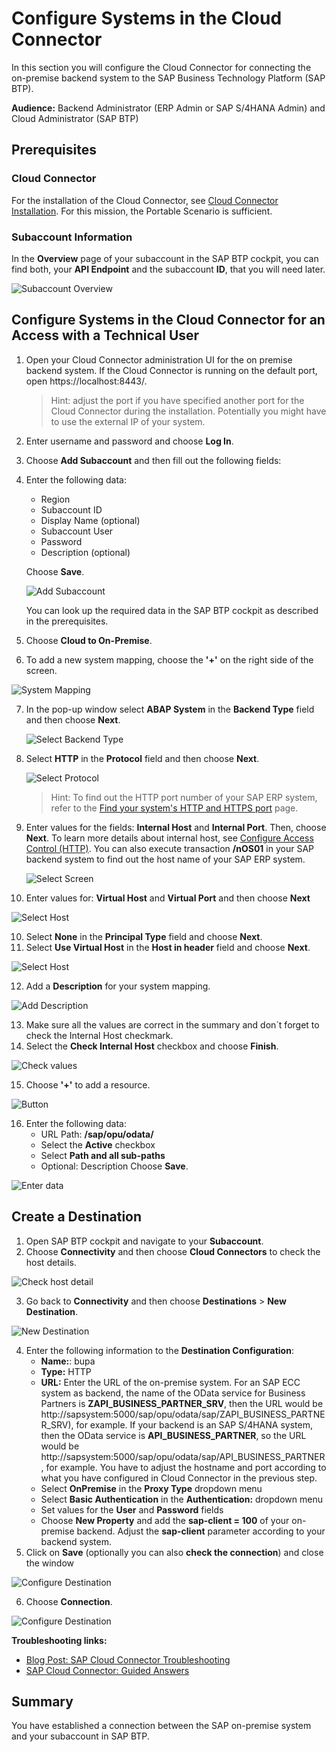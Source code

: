 # Configure Systems in the Cloud Connector

In this section you will configure the Cloud Connector for connecting the on-premise backend system to the SAP Business Technology Platform (SAP BTP).

**Audience:** Backend Administrator (ERP Admin or SAP S/4HANA Admin) and Cloud Administrator (SAP BTP)
## Prerequisites

### Cloud Connector
For the installation of the Cloud Connector, see  [Cloud Connector Installation](https://help.sap.com/viewer/cca91383641e40ffbe03bdc78f00f681/Cloud/en-US/57ae3d62f63440f7952e57bfcef948d3.html). For this mission, the Portable Scenario is sufficient.


### Subaccount Information

In the **Overview** page of your subaccount in the SAP BTP cockpit, you can find both, your **API Endpoint** and the subaccount **ID**, that you will need later.

  ![Subaccount Overview](./images/scc-01.png)


## Configure Systems in the Cloud Connector for an Access with a Technical User

1.	Open your Cloud Connector administration UI for the on premise backend system. If the Cloud Connector is running on the default port, open https://localhost:8443/.

    >Hint: adjust the port if you have specified another port for the Cloud Connector during the installation. Potentially you might have to use the external IP of your system.

2. Enter username and password and choose **Log In**.

3.	Choose **Add Subaccount** and then fill out the following fields:
4.	Enter the following data:
    - Region
    - Subaccount ID
    - Display Name (optional)
    - Subaccount User
    - Password
    - Description (optional)
    
    Choose **Save**.

    ![Add Subaccount](./images/scc-02.png)

    You can look up the required data in the SAP BTP cockpit as described in the prerequisites.

5.	Choose **Cloud to On-Premise**.
6.	To add a new system mapping, choose the **'+'** on the right side of the screen.

   ![System Mapping](./images/scc-04.png)

7. In the pop-up window select **ABAP System** in the **Backend Type** field and then choose **Next**.

   ![Select Backend Type](./images/cloud-connector-3.png)


8. Select **HTTP** in the **Protocol** field and then choose **Next**.

   ![Select Protocol](./images/cloud-connector-4.png)

   >Hint: To find out the HTTP port number of your SAP ERP system, refer to the [Find your system's HTTP and HTTPS port](../ecc-setup/README.md#check-your-http-and-https-ports-in-smicm) page.
   
9. Enter values for the fields: **Internal Host** and **Internal Port**. Then, choose **Next**. 
   To learn more details about internal host, see [Configure Access Control (HTTP)](https://help.sap.com/viewer/cca91383641e40ffbe03bdc78f00f681/Cloud/en-US/e7d4927dbb571014af7ef6ebd6cc3511.html). You can also execute transaction **/nOS01** in your SAP backend system to find out the host name of your SAP ERP system.

   ![Select Screen](./images/scc-05.png)

9.	Enter values for: **Virtual Host** and **Virtual Port** and then choose **Next**

   ![Select Host](./images/scc-06.png)

10.	Select **None** in the **Principal Type** field and choose **Next**.
11. Select **Use Virtual Host** in the **Host in header** field and choose **Next**.

   ![Select Host](./images/cloud-connector-6.png)

12.	Add a **Description** for your system mapping.

   ![Add Description](./images/cloud-connector-7.png)

13.	Make sure all the values are correct in the summary and don´t forget to check the Internal Host checkmark.
14.	Select the **Check Internal Host** checkbox and choose **Finish**.

   ![Check values](./images/scc-07.png)

15.	Choose **'+'** to add a resource.

   ![Button](./images/scc-08.png)

16. Enter the following data:
    - URL Path: **/sap/opu/odata/**
    - Select the **Active** checkbox
    - Select **Path and all sub-paths**
    - Optional: Description
    Choose **Save**.

   ![Enter data](./images/scc-09.png)
## Create a Destination

1.	Open SAP BTP cockpit and navigate to your **Subaccount**.
2.	Choose **Connectivity** and then choose **Cloud Connectors** to check the host details.

![Check host detail](./images/scc-10.png)

3.	Go back to **Connectivity** and then choose **Destinations** > **New Destination**.

![New Destination](./images/scc-11.png)

4.	Enter the following information to the **Destination Configuration**:
    - **Name:**: bupa
    - **Type:** HTTP
    - **URL:** Enter the URL of the on-premise system. For an SAP ECC system as backend, the name of the OData service for Business Partners is **ZAPI_BUSINESS_PARTNER_SRV**, then the URL would be http://sapsystem:5000/sap/opu/odata/sap/ZAPI_BUSINESS_PARTNER_SRV), for example. If your backend is an SAP S/4HANA system, then the OData service is **API_BUSINESS_PARTNER**, so the URL would be http://sapsystem:5000/sap/opu/odata/sap/API_BUSINESS_PARTNER, for example. You have to adjust the hostname and port according to what you have configured in Cloud Connector in the previous step.
    - Select **OnPremise** in the **Proxy Type** dropdown menu
    - Select **Basic Authentication** in the **Authentication:** dropdown menu
    - Set values for the **User** and **Password** fields
    - Choose **New Property** and add the **sap-client = 100** of your on-premise backend. Adjust the **sap-client** parameter according to your backend system.
5.	Click on **Save** (optionally you can also **check the connection**) and close the window

![Configure Destination](./images/scc-12.png)

6.	Choose **Connection**.

![Configure Destination](./images/scc-13.png)


**Troubleshooting links:**

* [Blog Post: SAP Cloud Connector Troubleshooting](https://blogs.sap.com/2019/01/26/cloud-connector-guided-answers-and-troubleshooting/)
* [SAP Cloud Connector: Guided Answers](https://ga.support.sap.com/dtp/viewer/index.html#/tree/2183/actions/27936)


## Summary

You have established a connection between the SAP on-premise system and your subaccount in SAP BTP.
